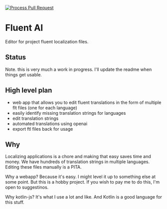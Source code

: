 [![Process Pull Request](https://github.com/jillesvangurp/fluent-ai/actions/workflows/pr_master.yaml/badge.svg)](https://github.com/jillesvangurp/fluent-ai/actions/workflows/pr_master.yaml)

# Fluent AI

Editor for project fluent localization files.

## Status

Note. this is very much a work in progress. I'll update the readme when things get usable.

## High level plan

- web app that allows you to edit fluent translations in the form of multiple flt files (one for each language)
- easily identify missing translation strings for languages
- edit translation strings
- automated translations using openai
- export ftl files back for usage

## Why

Localizing applications is a chore and making that easy saves time and money. We have hundreds of translation strings in multiple languages. Editing these files manually is a PITA.

Why a webapp? Because it's easy. I might level it up to something else at some point. But this is a hobby project. If you wish to pay me to do this, I'm open to suggestinos.

Why kotlin-js? It's what I use a lot and like. And Kotlin is a good language for this stuff.